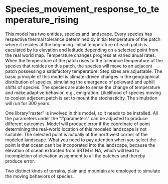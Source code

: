 # Species_movement_response_to_temperature_rising
This model has two entities, species and landscape. Every species has respective thermal tolerance determined by initial temperature of the patch where it resides at the beginning. Initial temperature of each patch is caculated by its elevation and latitude depending on a selected point from the real world map. Temperature changes progress at varied anual rates. When the temperature of the patch rises to  the  tolerance  temperature  of  the  species  that  resides  on  this  patch,  the  species  will move to an adjacent patch possessing a satisfactory temperature. Step sizes are adjustable. The basic principle of this model is climate-driven changes in the geographical distribution of species, simulating the emergence of poleward and uphill shifts of species. The species are able to sense the change of temperature and make adaptive behavior, e.g., emigration. Likelihood of species moving to coolest adjecent patch is set to mount the stochasticity. The simulation will run for 300 years.

One library"raster" is involved in this model, so it needs to be installed. All the parameters under the "#parameters" can be adjusted to produce different outcomes. Model will produce error if the coordinate of point determining the real-world location of this modeled landscape is not suitable. The selected point is actually at the northwest corner of the modeled landscape. What you need to pay attention when you select the point is that ocean can't be incoporated into the landscape, because the elevation of ocean extracted from SRTM is NA, which will lead to incompletion of elevation assignment to all the patches and thereby produce error.

Two distinct kinds of terrains, plain and mountain are employed to simulate the moving behaviors of species.
